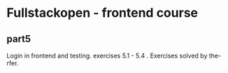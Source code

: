 # Fullstackopen - frontend course

## part5

Login in frontend and testing. exercises 5.1 - 5.4 .
Exercises solved by the-rfer.
